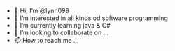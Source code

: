 - 👋 Hi, I’m @lynn099
- 👀 I’m interested in all kinds od software programming
- 🌱 I’m currently learning java & C#
- 💞️ I’m looking to collaborate on ...
- 📫 How to reach me ...

<!---
lynn099/lynn099 is a ✨ special ✨ repository because its `README.md` (this file) appears on your GitHub profile.
You can click the Preview link to take a look at your changes.
--->
